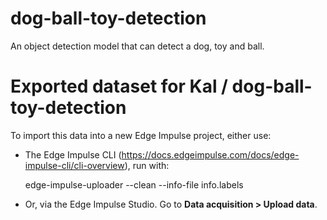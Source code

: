 # dog-ball-toy-detection
An object detection model that can detect a  dog, toy and ball.

# Exported dataset for Kal / dog-ball-toy-detection

To import this data into a new Edge Impulse project, either use:

* The Edge Impulse CLI (https://docs.edgeimpulse.com/docs/edge-impulse-cli/cli-overview), run with:

    edge-impulse-uploader --clean --info-file info.labels

* Or, via the Edge Impulse Studio. Go to **Data acquisition > Upload data**.


